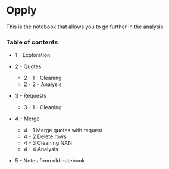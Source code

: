 # Opply

This is the notebook that allows you to go further in the analysis

### Table of contents

* 1 -  Exploration
* 2 - Quotes
  * 2 - 1 - Cleaning
  * 2 - 2 - Analysis

* 3 - Requests
  * 3 - 1 - Cleaning
  
* 4 - Merge
  * 4 - 1 Merge quotes with request
  * 4 - 2 Delete rows
  * 4 - 3 Cleaning NAN
  * 4 - 4 Analysis  

* 5 - Notes from old notebook
